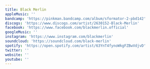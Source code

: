 ```yaml
---
title: Black Merlin
appleMusic: ''
bandcamp: 'https://pinkman.bandcamp.com/album/sformator-2-pbd142'
discogs: 'https://www.discogs.com/artist/2630152-Black-Merlin'
facebook: 'https://www.facebook.com/blackmerlin.official'
googleMusic: ''
instagram: 'https://www.instagram.com/blackmerlin'
soundcloud: 'https://soundcloud.com/black-merlin'
spotify: 'https://open.spotify.com/artist/63YnT4fynoWkgFZBwVdjvD'
twitter: ''
website: ''
youtube: ''
---
```

